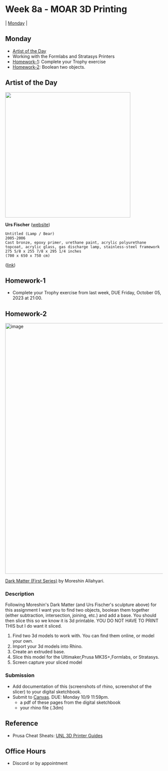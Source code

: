 # Week 8a - MOAR 3D Printing

| [Monday](#monday) |

## Monday
- [Artist of the Day](#artist-of-the-day)
- Working with the Formlabs and Stratasys Printers
- [Homework-1](#homework-1): Complete your Trophy exercise
- [Homework-2](#homework-2): Boolean two objects.

## Artist of the Day 

<img src="https://user-images.githubusercontent.com/1598545/193049455-8f5a7e69-7534-4ca8-9eb5-44157fa4aa76.png" width=400>

**Urs Fischer** ([website](https://ursfischer.com/))

```
Untitled (Lamp / Bear)
2005-2006
Cast bronze, epoxy primer, urethane paint, acrylic polyurethane topcoat, acrylic glass, gas discharge lamp, stainless-steel framework
275 5/8 x 255 7/8 x 295 1/4 inches
(700 x 650 x 750 cm)
```
([link](https://ursfischer.com/searches/bear))


## Homework-1

- Complete your Trophy exercise from last week, DUE Friday, October 05, 2023 at 21:00.

## Homework-2

<img width="800" alt="image" src="https://user-images.githubusercontent.com/1598545/193051534-45e87d29-e20e-491c-8188-d1b716a87155.png">

[Dark Matter (First Series)](http://www.morehshin.com/dark-matter-first-series/) by Moreshin Allahyari.


### Description
Following Moreshin's Dark Matter (and Urs Fischer's sculpture above) for this assignment I want you to find two objects, boolean them together (either subtraction, intersection, joining, etc.) and add a base. You should then slice this so we know it is 3d printable. YOU DO NOT HAVE TO PRINT THIS but I do want it sliced. 

1. Find two 3d models to work with. You can find them online, or model your own.
2. Import your 3d models into Rhino.
3. Create an extruded base.
4. Slice this model for the Ultimaker,Prusa MK3S+,Formlabs, or Stratasys. 
5. Screen capture your sliced model

### Submission
- Add documentation of this (screenshots of rhino, screenshot of the slicer) to your digital sketchbook. 
- Submit to [Canvas](https://canvas.unl.edu/courses/137404/assignments/1350190). DUE: Monday 10/9 11:59pm.
  - a pdf of these pages from the digital sketchbook
  - your rhino file (.3dm)

## Reference
- Prusa Cheat Sheats: [UNL 3D Printer Guides](https://docs.google.com/document/d/1vCnLAMQ0IFE0_WeRT_rv4E3FyUzv3gbLFVJa0F7clCM/edit?usp=sharing)

## Office Hours 
- Discord or by appointment






